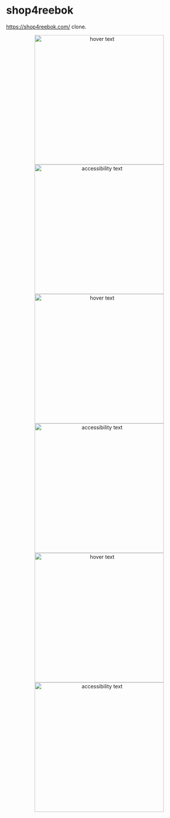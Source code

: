 # shop4reebok
 https://shop4reebok.com/ clone.
 <div align="center">
  <img src="https://miro.medium.com/max/2000/1*1Al0VsE3GOw-5aiNNBEFAw.png" width="350" title="hover text">
  <img src="https://miro.medium.com/max/2732/1*CGYhvN0WqUg3NFJWc40Ztw.png" width="350" alt="accessibility text">
   <img src="https://miro.medium.com/max/2732/1*6XRasN3d7k5YYYPuJuUI4A.png" width="350" title="hover text">
  <img src="https://miro.medium.com/max/2732/1*aKixjrOoj6j_613uA40XOg.png" width="350" alt="accessibility text">
   <img src="https://miro.medium.com/max/2732/1*i0KC2I_X9HzLBfS0Kr23Ew.png" width="350" title="hover text">
  <img src="https://miro.medium.com/max/1400/1*yDLi7UTkrUgRDnwNnJfznQ.png" width="350" alt="accessibility text">
</div>
